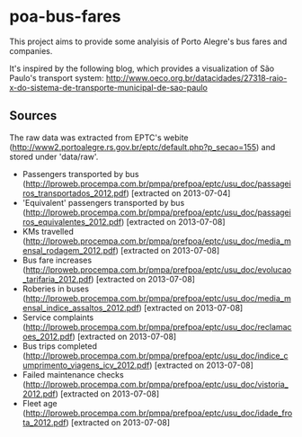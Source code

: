 # poa-bus-fares

This project aims to provide some analyisis of Porto Alegre's bus fares and companies.

It's inspired by the following blog, which provides a visualization of São Paulo's transport system: http://www.oeco.org.br/datacidades/27318-raio-x-do-sistema-de-transporte-municipal-de-sao-paulo

## Sources

The raw data was extracted from EPTC's webite (http://www2.portoalegre.rs.gov.br/eptc/default.php?p_secao=155) and stored under 'data/raw'.

* Passengers transported by bus (http://lproweb.procempa.com.br/pmpa/prefpoa/eptc/usu_doc/passageiros_transportados_2012.pdf) [extracted on 2013-07-04]
* 'Equivalent' passengers transported by bus (http://lproweb.procempa.com.br/pmpa/prefpoa/eptc/usu_doc/passageiros_equivalentes_2012.pdf) [extracted on 2013-07-08]
* KMs travelled (http://lproweb.procempa.com.br/pmpa/prefpoa/eptc/usu_doc/media_mensal_rodagem_2012.pdf) [extracted on 2013-07-08]
* Bus fare increases (http://lproweb.procempa.com.br/pmpa/prefpoa/eptc/usu_doc/evolucao_tarifaria_2012.pdf) [extracted on 2013-07-08]
* Roberies in buses (http://lproweb.procempa.com.br/pmpa/prefpoa/eptc/usu_doc/media_mensal_indice_assaltos_2012.pdf) [extracted on 2013-07-08]
* Service complaints (http://lproweb.procempa.com.br/pmpa/prefpoa/eptc/usu_doc/reclamacoes_2012.pdf) [extracted on 2013-07-08]
* Bus trips completed (http://lproweb.procempa.com.br/pmpa/prefpoa/eptc/usu_doc/indice_cumprimento_viagens_icv_2012.pdf) [extracted on 2013-07-08]
* Failed maintenance checks (http://lproweb.procempa.com.br/pmpa/prefpoa/eptc/usu_doc/vistoria_2012.pdf) [extracted on 2013-07-08]
* Fleet age (http://lproweb.procempa.com.br/pmpa/prefpoa/eptc/usu_doc/idade_frota_2012.pdf) [extracted on 2013-07-08]
